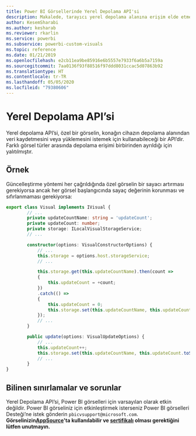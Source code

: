 ```yaml
---
title: Power BI Görsellerinde Yerel Depolama API'si
description: Makalede, tarayıcı yerel depolama alanına erişim elde etmek için Power BI Görselleri API'sinin nasıl kullanılacağı açıklanmaktadır
author: KesemSharabi
ms.author: kesharab
ms.reviewer: rkarlin
ms.service: powerbi
ms.subservice: powerbi-custom-visuals
ms.topic: reference
ms.date: 01/21/2019
ms.openlocfilehash: e2cb11ea9be85916e6b5557e7933f6a6b5a7159a
ms.sourcegitcommit: 7aa0136f93f88516f97ddd8031ccac5d07863b92
ms.translationtype: HT
ms.contentlocale: tr-TR
ms.lasthandoff: 05/05/2020
ms.locfileid: "79380606"
---
```

# <a name="local-storage-api"></a>Yerel Depolama API’si

Yerel depolama API’si, özel bir görselin, konağın cihazın depolama alanından veri kaydetmesini veya yüklemesini istemek için kullanabileceği bir API’dir. Farklı görsel türler arasında depolama erişimi birbirinden ayrıldığı için yalıtılmıştır.

## <a name="sample"></a>Örnek

Güncelleştirme yöntemi her çağrıldığında özel görselin bir sayacı artırması gerekiyorsa ancak her görsel başlangıcında sayaç değerinin korunması ve sıfırlanmaması gerekiyorsa:

```typescript
export class Visual implements IVisual {
        // ...
        private updateCountName: string = 'updateCount';
        private updateCount: number;
        private storage: ILocalVisualStorageService;
        // ...

        constructor(options: VisualConstructorOptions) {
            // ...
            this.storage = options.host.storageService;
            // ...

            this.storage.get(this.updateCountName).then(count =>
            {
                this.updateCount = +count;
            })
            .catch(() =>
            {
                this.updateCount = 0;
                this.storage.set(this.updateCountName, this.updateCount.toString());
            });
            // ...
        }

        public update(options: VisualUpdateOptions) {
            // ...
            this.updateCount++;
            this.storage.set(this.updateCountName, this.updateCount.toString());
            // ...
        }
}
```

## <a name="known-limitations-and-issues"></a>Bilinen sınırlamalar ve sorunlar

Yerel Depolama API’si, Power BI görselleri için varsayılan olarak etkin değildir. Power BI görseliniz için etkinleştirmek isterseniz Power BI görselleri Desteği’ne istek gönderin `pbicvsupport@microsoft.com`.  
**Görselinizin[AppSource](https://appsource.microsoft.com/en-us/marketplace/apps?product=power-bi-visuals)'ta kullanılabilir ve [sertifikalı](https://powerbi.microsoft.com/en-us/documentation/powerbi-custom-visuals-certified/) olması gerektiğini lütfen unutmayın.**
